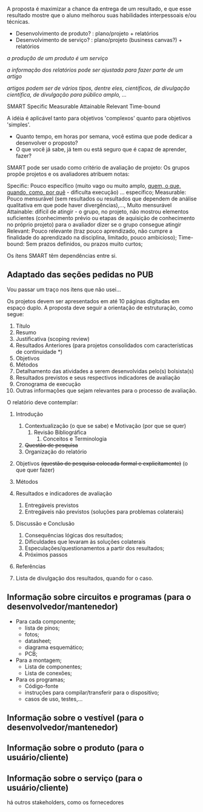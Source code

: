 A proposta é maximizar a chance da entrega de um resultado, e que esse resultado mostre que o aluno melhorou suas habilidades interpessoais e/ou técnicas.

- Desenvolvimento de produto? : plano/projeto + relatórios
- Desenvolvimento de serviço? : plano/projeto (business canvas?) + relatórios

*a produção de um produto é um serviço*

*a informação dos relatórios pode ser ajustada para fazer parte de um artigo*

*artigos podem ser de vários tipos, dentre eles, científicos, de divulgação científica, de divulgação para público amplo, ...*

SMART
Specific Measurable Attainable Relevant Time-bound 

A idéia é aplicável tanto para objetivos 'complexos' quanto para objetivos 'simples'.


- Quanto tempo, em horas por semana, você estima que pode dedicar a desenvolver o proposto?
- O que você já sabe, já tem ou está seguro que é capaz de aprender, fazer?

SMART pode ser usado como critério de avaliação de projeto:
Os grupos propõe projetos e os avaliadores atribuem notas:

Specific: Pouco específico (muito vago ou muito amplo, [quem, o que, quando, como, por quê](https://www.smartsheet.com/blog/essential-guide-writing-smart-goals) - dificulta execução) ... específico;
Measurable: Pouco mensurável (sem resultados ou resultados que dependem de análise qualitativa em que pode haver divergências),..., Muito mensurável
Attainable: difícil de atingir - o grupo, no projeto, não mostrou elementos suficientes (conhecimento prévio ou etapas de aquisição de conhecimento no próprio projeto) para o avaliador dizer se o grupo consegue atingir
Relevant: Pouco relevante (traz pouco aprendizado, não cumpre a finalidade do aprendizado na disciplina, limitado, pouco ambicioso);
Time-bound: Sem prazos definidos, ou prazos muito curtos;

Os ítens SMART têm dependências entre si. 

## Adaptado das seções pedidas no PUB

Vou passar um traço nos ítens que não usei...

Os projetos devem ser apresentados em até 10 páginas digitadas em espaço duplo. A proposta
deve seguir a orientação de estruturação, como segue:
1. Título
2. Resumo
3. Justificativa (scoping review)
4. Resultados Anteriores (para projetos consolidados com características de continuidade *)
5. Objetivos
6. Métodos
7. Detalhamento das atividades a serem desenvolvidas pelo(s) bolsista(s)
8. Resultados previstos e seus respectivos indicadores de avaliação
9. Cronograma de execução
10. Outras informações que sejam relevantes para o processo de avaliação.

O relatório deve contemplar:
1. Introdução
    1. Contextualização (o que se sabe) e Motivação (por que se quer)
        1. Revisão Bibliográfica
            1. Conceitos e Terminologia
    2. ~~Questão de pesquisa~~
    3. Organização do relatório
2. Objetivos ~~(questão de pesquisa colocada formal e explicitamente)~~ (o que quer fazer)
3. Métodos
4. Resultados e indicadores de avaliação
    1. Entregáveis previstos
    2. Entregáveis não previstos (soluções para problemas colaterais)
    
5. Discussão e Conclusão
    1. Consequências lógicas dos resultados;
    3. Dificuldades que levaram às soluções colaterais
    2. Especulações/questionamentos a partir dos resultados;
    2. Próximos passos
    
6. Referências
7. Lista de divulgação dos resultados, quando for o caso.



## Informação sobre circuitos e programas (para o desenvolvedor/mantenedor)

- Para cada componente;
    - lista de pinos;
    - fotos;
    - datasheet;
    - diagrama esquemático;
    - PCB;
- Para a montagem;
    - Lista de componentes;
    - Lista de conexões;
- Para os programas;
    - Código-fonte 
    - instruções para compilar/transferir para o dispositivo;
    - casos de uso, testes,...
    
## Informação sobre o vestível (para o desenvolvedor/mantenedor)


## Informação sobre o produto (para o usuário/cliente)


## Informação sobre o serviço (para o usuário/cliente)

há outros stakeholders, como os fornecedores






